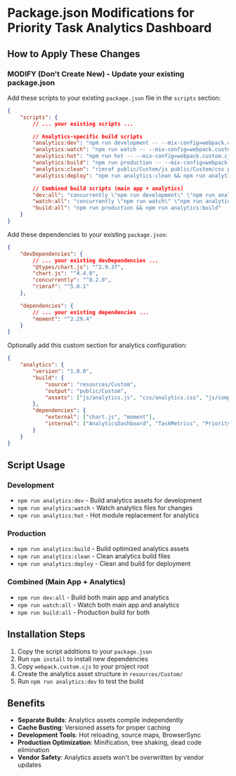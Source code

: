# Package.json Modifications for Priority Task Analytics Dashboard

## How to Apply These Changes

### MODIFY (Don't Create New) - Update your existing package.json

Add these scripts to your existing `package.json` file in the `scripts` section:

```json
{
    "scripts": {
        // ... your existing scripts ...

        // Analytics-specific build scripts
        "analytics:dev": "npm run development -- --mix-config=webpack.custom.cjs",
        "analytics:watch": "npm run watch -- --mix-config=webpack.custom.cjs --watch-analytics",
        "analytics:hot": "npm run hot -- --mix-config=webpack.custom.cjs",
        "analytics:build": "npm run production -- --mix-config=webpack.custom.cjs --analytics-only",
        "analytics:clean": "rimraf public/Custom/js public/Custom/css public/Custom/mix-manifest.json",
        "analytics:deploy": "npm run analytics:clean && npm run analytics:build",

        // Combined build scripts (main app + analytics)
        "dev:all": "concurrently \"npm run development\" \"npm run analytics:dev\"",
        "watch:all": "concurrently \"npm run watch\" \"npm run analytics:watch\"",
        "build:all": "npm run production && npm run analytics:build"
    }
}
```

Add these dependencies to your existing `package.json`:

```json
{
    "devDependencies": {
        // ... your existing devDependencies ...
        "@types/chart.js": "^2.9.37",
        "chart.js": "^4.4.0",
        "concurrently": "^8.2.0",
        "rimraf": "^5.0.1"
    },

    "dependencies": {
        // ... your existing dependencies ...
        "moment": "^2.29.4"
    }
}
```

Optionally add this custom section for analytics configuration:

```json
{
    "analytics": {
        "version": "1.0.0",
        "build": {
            "source": "resources/Custom",
            "output": "public/Custom",
            "assets": ["js/analytics.js", "css/analytics.css", "js/components/"]
        },
        "dependencies": {
            "external": ["chart.js", "moment"],
            "internal": ["AnalyticsDashboard", "TaskMetrics", "PriorityCharts"]
        }
    }
}
```

## Script Usage

### Development

-   `npm run analytics:dev` - Build analytics assets for development
-   `npm run analytics:watch` - Watch analytics files for changes
-   `npm run analytics:hot` - Hot module replacement for analytics

### Production

-   `npm run analytics:build` - Build optimized analytics assets
-   `npm run analytics:clean` - Clean analytics build files
-   `npm run analytics:deploy` - Clean and build for deployment

### Combined (Main App + Analytics)

-   `npm run dev:all` - Build both main app and analytics
-   `npm run watch:all` - Watch both main app and analytics
-   `npm run build:all` - Production build for both

## Installation Steps

1. Copy the script additions to your `package.json`
2. Run `npm install` to install new dependencies
3. Copy `webpack.custom.cjs` to your project root
4. Create the analytics asset structure in `resources/Custom/`
5. Run `npm run analytics:dev` to test the build

## Benefits

-   **Separate Builds**: Analytics assets compile independently
-   **Cache Busting**: Versioned assets for proper caching
-   **Development Tools**: Hot reloading, source maps, BrowserSync
-   **Production Optimization**: Minification, tree shaking, dead code elimination
-   **Vendor Safety**: Analytics assets won't be overwritten by vendor updates
